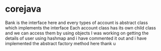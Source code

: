 # corejava
Bank is the interface here and every types of account is abstract class which implements the interface 
Each account class has its own child class and we can access them by using objects
I was working on getting the details of user using hashmap and i have commented it out and i have implemented the abstract factory method here thank u
